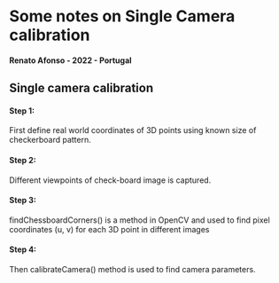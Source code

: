 # Some notes on Single Camera calibration

#### Renato Afonso - 2022 - Portugal

## Single camera calibration

#### Step 1: 
First define real world coordinates of 3D points using known size of checkerboard pattern.

#### Step 2: 
Different viewpoints of check-board image is captured.

#### Step 3: 
findChessboardCorners() is a method in OpenCV and used to find pixel coordinates (u, v) for each 3D point in different images

#### Step 4: 
Then calibrateCamera() method is used to find camera parameters.
